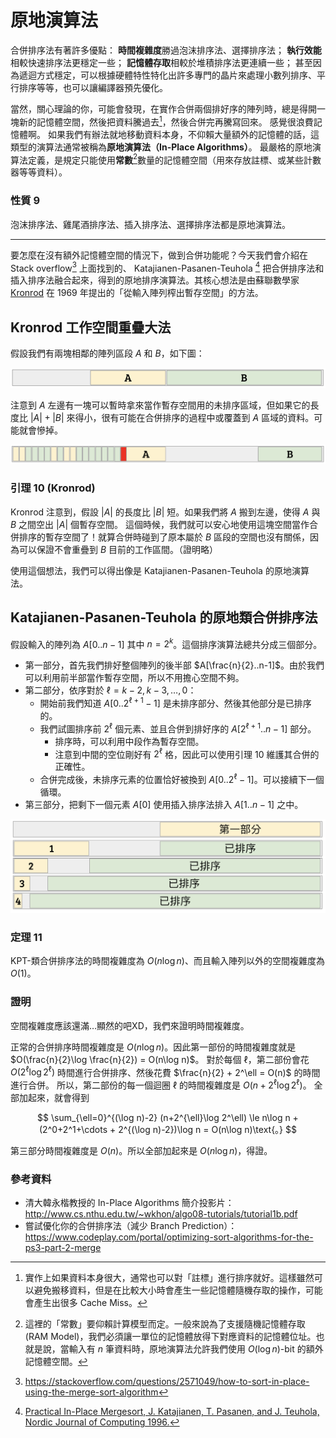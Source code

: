 # 原地演算法

合併排序法有著許多優點：
**時間複雜度**勝過泡沫排序法、選擇排序法；
**執行效能**相較快速排序法更穩定一些；
**記憶體存取**相較於堆積排序法更連續一些；
甚至因為遞迴方式穩定，可以根據硬體特性特化出許多專門的晶片來處理小數列排序、平行排序等等，也可以讓編譯器預先優化。

當然，關心理論的你，可能會發現，在實作合併兩個排好序的陣列時，總是得開一塊新的記憶體空間，然後把資料騰過去[^1]，然後合併完再騰寫回來。
感覺很浪費記憶體啊。
如果我們有辦法就地移動資料本身，不仰賴大量額外的記憶體的話，這類型的演算法通常被稱為**原地演算法（In-Place Algorithms）**。
最嚴格的原地演算法定義，是規定只能使用**常數**[^4]數量的記憶體空間（用來存放註標、或某些計數器等等資料）。

### 性質 9

泡沫排序法、雞尾酒排序法、插入排序法、選擇排序法都是原地演算法。

-----

要怎麼在沒有額外記憶體空間的情況下，做到合併功能呢？今天我們會介紹在 Stack overflow[^3] 上面找到的、 Katajianen-Pasanen-Teuhola [^2] 把合併排序法和插入排序法融合起來，得到的原地排序演算法。其核心想法是由蘇聯數學家 [Kronrod](https://en.wikipedia.org/wiki/Alexander_Kronrod) 在 1969 年提出的「從輸入陣列榨出暫存空間」的方法。

## Kronrod 工作空間重疊大法

假設我們有兩塊相鄰的陣列區段 $A$ 和 $B$，如下圖：

![](./in-place-mergesort1.png)

注意到 $A$ 左邊有一塊可以暫時拿來當作暫存空間用的未排序區域，但如果它的長度比 $|A|+|B|$ 來得小，很有可能在合併排序的過程中或覆蓋到 $A$ 區域的資料。可能就會慘掉。

![](./in-place-mergesort2.png)

### 引理 10 (Kronrod)

Kronrod 注意到，假設 $|A|$ 的長度比 $|B|$ 短。如果我們將 $A$ 搬到左邊，使得 $A$ 與 $B$ 之間空出 $|A|$ 個暫存空間。
這個時候，我們就可以安心地使用這塊空間當作合併排序的暫存空間了！就算合併時碰到了原本屬於 $B$ 區段的空間也沒有關係，因為可以保證不會重疊到 $B$ 目前的工作區間。（證明略）

使用這個想法，我們可以得出像是 Katajianen-Pasanen-Teuhola 的原地演算法。


## Katajianen-Pasanen-Teuhola 的原地類合併排序法

假設輸入的陣列為 $A[0..n-1]$ 其中 $n=2^k$。這個排序演算法總共分成三個部分。

* 第一部分，首先我們排好整個陣列的後半部 $A[\frac{n}{2}..n-1]$。由於我們可以利用前半部當作暫存空間，所以不用擔心空間不夠。
* 第二部分，依序對於 $\ell = k-2, k-3, \ldots, 0$：
  * 開始前我們知道 $A[0..2^{\ell+1}-1]$ 是未排序部分、然後其他部分是已排序的。
  * 我們試圖排序前 $2^{\ell}$ 個元素、並且合併到排好序的 $A[2^{\ell+1}..n-1]$ 部分。
    * 排序時，可以利用中段作為暫存空間。
    * 注意到中間的空位剛好有 $2^{\ell}$ 格，因此可以使用引理 10 維護其合併的正確性。
  * 合併完成後，未排序元素的位置恰好被換到 $A[0..2^{\ell}-1]$。可以接續下一個循環。
* 第三部分，把剩下一個元素 $A[0]$ 使用插入排序法排入 $A[1..n-1]$ 之中。

![](./in-place-mergesort3.png)

### 定理 11

KPT-類合併排序法的時間複雜度為 $O(n\log n)$、而且輸入陣列以外的空間複雜度為 $O(1)$。

### 證明

空間複雜度應該還滿…顯然的吧XD，我們來證明時間複雜度。

正常的合併排序時間複雜度是 $O(n\log n)$。因此第一部份的時間複雜度就是 $O(\frac{n}{2}\log \frac{n}{2}) = O(n\log n)$。
對於每個 $\ell$，第二部份會花 $O(2^\ell\log 2^\ell)$ 時間進行合併排序、然後花費 $\frac{n}{2} + 2^\ell = O(n)$ 的時間進行合併。
所以，第二部份的每一個迴圈 $\ell$ 的時間複雜度是 $O(n+2^\ell\log 2^\ell)$。
全部加起來，就會得到

$$
\sum_{\ell=0}^{(\log n)-2} (n+2^{\ell}\log 2^\ell)
\le n\log n + (2^0+2^1+\cdots + 2^{(\log n)-2})\log n = O(n\log n)\text{。}
$$

第三部分時間複雜度是 $O(n)$。所以全部加起來是 $O(n\log n)$，得證。

### 參考資料

* 清大韓永楷教授的 In-Place Algorithms 簡介投影片：http://www.cs.nthu.edu.tw/~wkhon/algo08-tutorials/tutorial1b.pdf
* 嘗試優化你的合併排序法（減少 Branch Prediction）：https://www.codeplay.com/portal/optimizing-sort-algorithms-for-the-ps3-part-2-merge
<!-- * 交大黃光明教授和 S. Lin 當年在貝爾實驗室發表的合併演算法：https://epubs.siam.org/doi/abs/10.1137/0201004 -->

[^1]: 實作上如果資料本身很大，通常也可以對「註標」進行排序就好。這樣雖然可以避免搬移資料，但是在比較大小時會產生一些記憶體隨機存取的操作，可能會產生出很多 Cache Miss。
[^2]: [Practical In-Place Mergesort, J. Katajianen, T. Pasanen, and J. Teuhola, Nordic Journal of Computing 1996.](https://pdfs.semanticscholar.org/9de9/2ae68f76c040c40fad4bb3aabb7146cb8c3d.pdf)
[^3]: https://stackoverflow.com/questions/2571049/how-to-sort-in-place-using-the-merge-sort-algorithm
[^4]: 這裡的「常數」要仰賴計算模型而定。一般來說為了支援隨機記憶體存取(RAM Model)，我們必須讓一單位的記憶體放得下對應資料的記憶體位址。也就是說，當輸入有 $n$ 筆資料時，原地演算法允許我們使用 $O(\log n)$-bit 的額外記憶體空間。